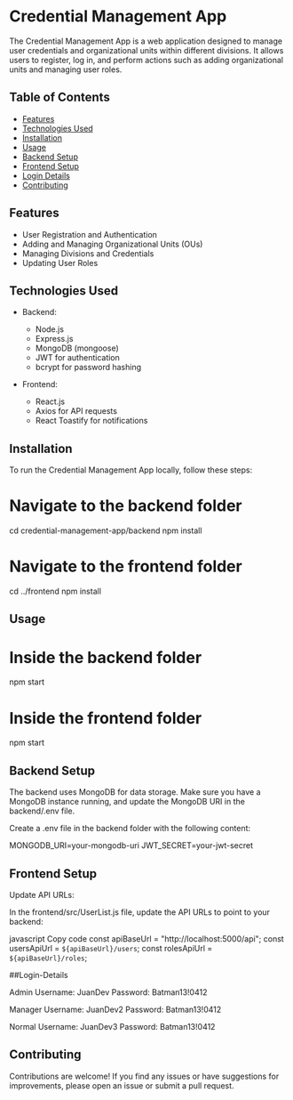 # Credential Management App

The Credential Management App is a web application designed to manage user credentials and organizational units within different divisions. It allows users to register, log in, and perform actions such as adding organizational units and managing user roles.

## Table of Contents

- [Features](#features)
- [Technologies Used](#technologies-used)
- [Installation](#installation)
- [Usage](#usage)
- [Backend Setup](#backend-setup)
- [Frontend Setup](#frontend-setup)
- [Login Details](#Login-details)
- [Contributing](#contributing)

## Features

- User Registration and Authentication
- Adding and Managing Organizational Units (OUs)
- Managing Divisions and Credentials
- Updating User Roles

## Technologies Used

- Backend:
  - Node.js
  - Express.js
  - MongoDB (mongoose)
  - JWT for authentication
  - bcrypt for password hashing

- Frontend:
  - React.js
  - Axios for API requests
  - React Toastify for notifications

## Installation

To run the Credential Management App locally, follow these steps:

# Navigate to the backend folder
cd credential-management-app/backend
npm install

# Navigate to the frontend folder
cd ../frontend
npm install

## Usage
# Inside the backend folder
npm start

# Inside the frontend folder
npm start

## Backend Setup

The backend uses MongoDB for data storage. Make sure you have a MongoDB instance running, and update the MongoDB URI in the backend/.env file.

Create a .env file in the backend folder with the following content:

MONGODB_URI=your-mongodb-uri
JWT_SECRET=your-jwt-secret

## Frontend Setup

Update API URLs:

In the frontend/src/UserList.js file, update the API URLs to point to your backend:

javascript
Copy code
const apiBaseUrl = "http://localhost:5000/api";
const usersApiUrl = `${apiBaseUrl}/users`;
const rolesApiUrl = `${apiBaseUrl}/roles`;

##Login-Details

Admin
Username: JuanDev
Password: Batman13!0412

Manager
Username: JuanDev2
Password: Batman13!0412

Normal
Username: JuanDev3
Password: Batman13!0412



## Contributing
Contributions are welcome! If you find any issues or have suggestions for improvements, please open an issue or submit a pull request.



